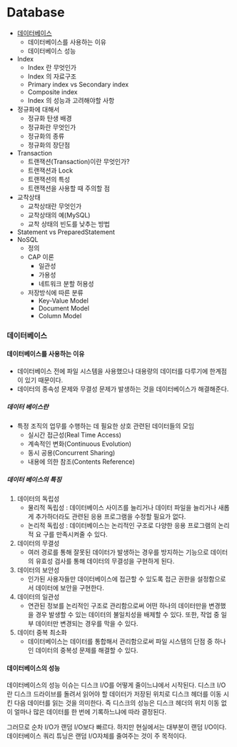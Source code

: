 # Database

- [데이터베이스](#데이터베이스)
  - 데이터베이스를 사용하는 이유
  - 데이터베이스 성능
- Index
  - Index 란 무엇인가
  - Index 의 자료구조
  - Primary index vs Secondary index
  - Composite index
  - Index 의 성능과 고려해야할 사항
- 정규화에 대해서
  - 정규화 탄생 배경
  - 정규화란 무엇인가
  - 정규화의 종류
  - 정규화의 장단점
- Transaction
  - 트랜잭션(Transaction)이란 무엇인가?
  - 트랜잭션과 Lock
  - 트랜잭션의 특성
  - 트랜잭션을 사용할 때 주의할 점
- 교착상태
  - 교착상태란 무엇인가
  - 교착상태의 예(MySQL)
  - 교착 상태의 빈도를 낮추는 방법
- Statement vs PreparedStatement
- NoSQL
  - 정의
  - CAP 이론
    - 일관성
    - 가용성
    - 네트워크 분할 허용성
  - 저장방식에 따른 분류
    - Key-Value Model
    - Document Model
    - Column Model



### 데이터베이스

#### 데이터베이스를 사용하는 이유

- 데이터베이스 전에 파일 시스템을 사용했으나 대용량의 데이터를 다루기에 한계점이 있기 때문이다.
- 데이터의 종속성 문제와 무결성 문제가 발생하는 것을 데이터베이스가 해결해준다.

##### 데이터 베이스란

- 특정 조직의 업무를 수행하는 데 필요한 상호 관련된 데이터들의 모임
  - 실시간 접근성(Real Time Access)
  - 계속적인 변화(Continuous Evolution)
  - 동시 공용(Concurrent Sharing)
  - 내용에 의한 참조(Contents Reference)

##### 데이터 베이스의 특징

1. 데이터의 독립성 
   - 물리적 독립성 : 데이터베이스 사이즈를 늘리거나 데이터 파일을 늘리거나 새롭게 추가하더라도 관련된 응용 프로그램을 수정할 필요가 없다.
   - 논리적 독립성 : 데이터베이스는 논리적인 구조로 다양한 응용 프로그램의 논리적 요 구를 만족시켜줄 수 있다.
2. 데이터의 무결성
   - 여러 경로를 통해 잘못된 데이터가 발생하는 경우를 방지하는 기능으로 데이터의 유효성 검사를 통해 데이터의 무결성을 구현하게 된다.
3. 데이터의 보안성
   - 인가된 사용자들만 데이터베이스에 접근할 수 있도록 접근 권한을 설정함으로서 데이터에 보안을 구현한다.
4. 데이터의 일관성
   - 연관된 정보를 논리적인 구조로 관리함으로써 어떤 하나의 데이터만을 변경했을 경우 발생할 수 있는 데이터의 불일치성을 배제할 수 있다. 또한, 작업 중 일부 데이터만 변경되는 경우를 막을 수 있다.
5. 데이터 중복 최소화
   - 데이터베이스는 데이터를 통합해서 관리함으로써 파일 시스템의 단점 중 하나인 데이터의 중복성 문제를 해결할 수 있다. 



#### 데이터베이스의 성능

데이터베이스의 성능 이슈는 디스크 I/O를 어떻게 줄이느냐에서 시작된다. 디스크 I/O 란 디스크 드라이브를 돌려서 읽어야 할 데이터가 저장된 위치로 디스크 헤더를 이동 시킨 다음 데이터를 읽는 것을 의미한다. 즉 디스크의 성능은 디스크 헤더의 위치 이동 없이 얼마나 많은 데이터를 한 번에 기록하느냐에 따라 결정된다.

그러므로 순차 I/O가 랜덤 I/O보다 빠르다. 하지만 현실에서는 대부분이 랜덤 I/O이다. 데이터베이스 쿼리 튜닝은 랜덤 I/O자체를 줄여주는 것이 주 목적이다.

















